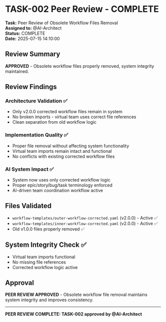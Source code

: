 # TASK-002 Peer Review - COMPLETE

**Task:** Peer Review of Obsolete Workflow Files Removal  
**Assigned to:** @AI-Architect  
**Status:** COMPLETE  
**Date:** 2025-07-15 14:10:00

## Review Summary

**APPROVED** - Obsolete workflow files properly removed, system integrity maintained.

## Review Findings

### Architecture Validation ✅
- Only v2.0.0 corrected workflow files remain in system
- No broken imports - virtual team uses correct file references
- Clean separation from old workflow logic

### Implementation Quality ✅
- Proper file removal without affecting system functionality
- Virtual team imports remain intact and functional
- No conflicts with existing corrected workflow files

### AI System Impact ✅
- System now uses only corrected workflow logic
- Proper epic/story/bug/task terminology enforced
- AI-driven team coordination workflow active

## Files Validated
- `workflow-templates/outer-workflow-corrected.yaml` (v2.0.0) - Active ✅
- `workflow-templates/inner-workflow-corrected.yaml` (v2.0.0) - Active ✅
- Old v1.0.0 files properly removed ✅

## System Integrity Check ✅
- Virtual team imports functional
- No missing file references
- Corrected workflow logic active

## Approval

**PEER REVIEW APPROVED** - Obsolete workflow file removal maintains system integrity and improves consistency.

---
**PEER REVIEW COMPLETE: TASK-002 approved by @AI-Architect**